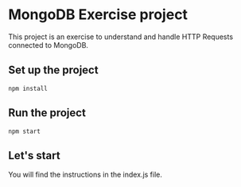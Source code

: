 # MongoDB Exercise project

This project is an exercise to understand and handle HTTP Requests connected to MongoDB.

## Set up the project

```
npm install
```


## Run the project
```
npm start
```


## Let's start
You will find the instructions in the index.js file.
